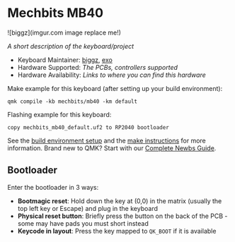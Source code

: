 # Mechbits MB40

![biggz](imgur.com image replace me!)

*A short description of the keyboard/project*

* Keyboard Maintainer: [biggz](https://github.com/biggz), [exo](https://github.com/exo-uk)
* Hardware Supported: *The PCBs, controllers supported*
* Hardware Availability: *Links to where you can find this hardware*

Make example for this keyboard (after setting up your build environment):

    qmk compile -kb mechbits/mb40 -km default

Flashing example for this keyboard:

    copy mechbits_mb40_default.uf2 to RP2040 bootloader

See the [build environment setup](https://docs.qmk.fm/#/getting_started_build_tools) and the [make instructions](https://docs.qmk.fm/#/getting_started_make_guide) for more information. Brand new to QMK? Start with our [Complete Newbs Guide](https://docs.qmk.fm/#/newbs).

## Bootloader

Enter the bootloader in 3 ways:

* **Bootmagic reset**: Hold down the key at (0,0) in the matrix (usually the top left key or Escape) and plug in the keyboard
* **Physical reset button**: Briefly press the button on the back of the PCB - some may have pads you must short instead
* **Keycode in layout**: Press the key mapped to `QK_BOOT` if it is available

